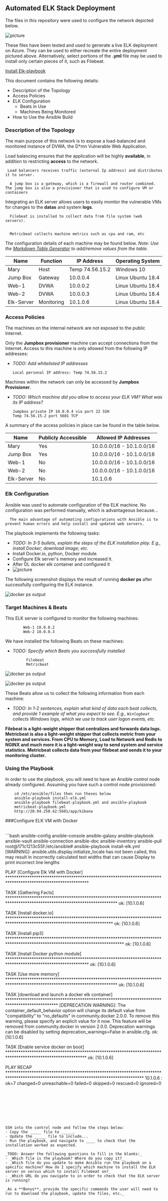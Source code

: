 ## Automated ELK Stack Deployment

The files in this repository were used to configure the network depicted below.

![picture](images/diagram.PNG)

These files have been tested and used to generate a live ELK deployment on Azure. They can be used to either recreate the entire deployment pictured above. Alternatively, select portions of the **.yml** file may be used to install only certain pieces of it, such as Filebeat.

   [Install Elk-playbook](./images/install-elk.yml)
  

This document contains the following details:
- Description of the Topology
- Access Policies
- ELK Configuration
  - Beats in Use
  - Machines Being Monitored
- How to Use the Ansible Build


### Description of the Topology

The main purpose of this network is to expose a load-balanced and monitored instance of DVWA, the D*mn Vulnerable Web Application.

Load balancing ensures that the application will be highly **available**, in addition to restricting **access** to the network.

 
 
     Load balancers receives traffic (external Ip address) and distributes it to server.

      A jump box is a gateway, which is a firewall and router combined. The jump box is also a provisioner that is used to configure VM or containers

Integrating an ELK server allows users to easily monitor the vulnerable VMs for changes to the **datas** and system **logs**.

      Filebeat is installed to collect data from file system (web servers).

     
      Metricbeat collects machine metrics such as cpu and ram, etc

The configuration details of each machine may be found below.
_Note: Use the [Markdown Table Generator](http://www.tablesgenerator.com/markdown_tables) to add/remove values from the table_.

| Name     | Function | IP Address    | Operating System  |
|----------|----------|---------------|------------------ |
| Mary     |  Host    |Temp 74.56.15.2| Windows 10        |
| Jump Box | Gateway  | 10.0.0.4      | Linux Ubuntu 18.4 |
| Web-1    |  DVWA    | 10.0.0.2      | Linux Ubuntu 18.4 |
| Web-2    |  DVWA    | 10.0.0.3      | Linux Ubuntu 18.4 |
|Elk-Server|Monitoring| 10.1.0.6      | Linux Ubuntu 18.4 |
### Access Policies
The machines on the internal network are not exposed to the public Internet. 

Only the **Jumpbox provisioner** machine can accept connections from the Internet. Access to this machine is only allowed from the following IP addresses:
- _TODO: Add whitelisted IP addresses_  

    
      Local personal IP address: Temp 74.56.15.2


Machines within the network can only be accessed by **Jumpbox Provisioner**.
- _TODO: Which machine did you allow to access your ELK VM? What was its IP address?_


      Jumpbox private IP 10.0.0.4 via port 22 SSH
      Temp 74.56.15.2 port 5601 TCP


A summary of the access policies in place can be found in the table below.

| Name     | Publicly Accessible | Allowed IP Addresses     |
|----------|---------------------|--------------------------|
| Mary     | Yes                 |10.0.0.0/16 - 10.1.0.0/16 | 
| Jump Box | Yes                 |10.0.0.0/16 - 10.1.0.0/16 |
| Web-1    | No                  |10.0.0.0/16 - 10.1.0.0/16 |
| Web-2    | No                  |10.0.0.0/16 - 10.1.0.0/16 |
|Elk-Server| No                  |10.1.0.6                  |               

### Elk Configuration

Ansible was used to automate configuration of the ELK machine. No configuration was performed manually, which is advantageous because...


      The main advantage of automating configurations with Ansible is to prevent human errors and help install and updated web servers.

The playbook implements the following tasks:
- _TODO: In 3-5 bullets, explain the steps of the ELK installation play. E.g., install Docker; download image; etc._
- Install Docker.io, python, Docker module.
- Configure Elk server's memory and increased it. 
- After DL docker elk container and configured it
- ![picture](images/elkinstall.PNG)

The following screenshot displays the result of running **docker ps** after successfully configuring the ELK instance.

![docker ps output](images\dockerps.PNG)

### Target Machines & Beats
This ELK server is configured to monitor the following machines:

            Web-1 10.0.0.2
            Web-2 10.0.0.3 

We have installed the following Beats on these machines:
- _TODO: Specify which Beats you successfully installed_

            Filebeat
            Metricbeat

![docker ps output](images\kibana-check-data.PNG)


![docker ps output](images\metricbeat-checkdata.PNG)


These Beats allow us to collect the following information from each machine:
- _TODO: In 1-2 sentences, explain what kind of data each beat collects, and provide 1 example of what you expect to see. E.g., `Winlogbeat` collects Windows logs, which we use to track user logon events, etc._

**Filebeat is a light-weight shipper that centralizes and forwards data logs.**
**Metricbeat is also a light-weight shipper that collects metric from your system and services. From CPU to Memory, Load to Network and Redis to NGINX and much more it is a light-weight way to send system and service statistics. Metricbeat collects data from your filebeat and sends it to your monitoring cluster.**

### Using the Playbook
In order to use the playbook, you will need to have an Ansible control node already configured. Assuming you have such a control node provisioned: 

        cd /etc/ansible/files then run theses below
        ansible-playbook install-elk.yml
        ansible-playbook filebeat-playbook.yml and ansible-playbook
        metricbeat-playbook.yml
        http://20.94.250.42:5601/app/kibana


###Configure ELK VM with Docker  

<br>
```bash
ansible-config      ansible-console     ansible-galaxy      ansible-playbook    ansible-vault
ansible-connection  ansible-doc         ansible-inventory   ansible-pull
root@171c1213c55f:/etc/ansible# ansible-playbook install-elk.yml
[WARNING]: ansible.utils.display.initialize_locale has not been called, this may result in incorrectly calculated text widths that can cause
Display to print incorrect line lengths

PLAY [Configure Elk VM with Docker] *************************************************************************************************************

TASK [Gathering Facts] **************************************************************************************************************************
ok: [10.1.0.6]

TASK [Install docker.io] ************************************************************************************************************************
ok: [10.1.0.6]

TASK [Install pip3] *****************************************************************************************************************************
ok: [10.1.0.6]

TASK [Install Docker python module] *************************************************************************************************************
ok: [10.1.0.6]

TASK [Use more memory] **************************************************************************************************************************
ok: [10.1.0.6]

TASK [download and launch a docker elk container] ***********************************************************************************************
[DEPRECATION WARNING]: The container_default_behavior option will change its default value from "compatibility" to "no_defaults" in
community.docker 2.0.0. To remove this warning, please specify an explicit value for it now. This feature will be removed from community.docker
in version 2.0.0. Deprecation warnings can be disabled by setting deprecation_warnings=False in ansible.cfg.
ok: [10.1.0.6]

TASK [Enable service docker on boot] ************************************************************************************************************
ok: [10.1.0.6]

PLAY RECAP **************************************************************************************************************************************
10.1.0.6                   : ok=7    changed=0    unreachable=0    failed=0    skipped=0    rescued=0    ignored=0
```








SSH into the control node and follow the steps below:
- Copy the _____ file to _____.
- Update the _____ file to include...
- Run the playbook, and navigate to ____ to check that the installation worked as expected.

_TODO: Answer the following questions to fill in the blanks:_
- _Which file is the playbook? Where do you copy it?_
- _Which file do you update to make Ansible run the playbook on a specific machine? How do I specify which machine to install the ELK server on versus which to install Filebeat on?_
- _Which URL do you navigate to in order to check that the ELK server is running?

_As a **Bonus**, provide the specific commands the user will need to run to download the playbook, update the files, etc._